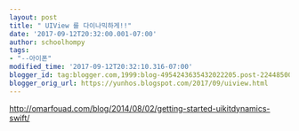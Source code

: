 ```yaml
---
layout: post
title: " UIView 를 다이나믹하게!!"
date: '2017-09-12T20:32:00.001-07:00'
author: schoolhompy
tags:
- "--아이폰"
modified_time: '2017-09-12T20:32:10.316-07:00'
blogger_id: tag:blogger.com,1999:blog-4954243635432022205.post-2244850089222384548
blogger_orig_url: https://yunhos.blogspot.com/2017/09/uiview.html
---
```


http://omarfouad.com/blog/2014/08/02/getting-started-uikitdynamics-swift/